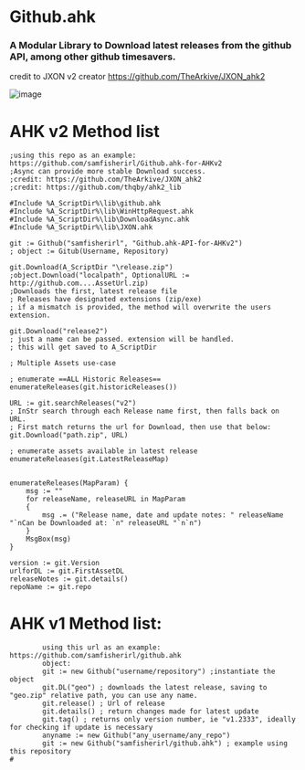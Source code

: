 <h1>Github.ahk</h1>
<h3>A Modular Library to Download latest releases from the github API, among other github timesavers. </h3>
<p class="has-line-data" data-line-start="1" data-line-end="2">
 
credit to JXON v2 creator https://github.com/TheArkive/JXON_ahk2

![image](https://github.com/samfisherirl/github.ahk/assets/98753696/536823be-20e6-43f2-a612-c780953e2bdf)

# AHK v2 Method list 

```autohotkey
;using this repo as an example: https://github.com/samfisherirl/Github.ahk-for-AHKv2
;Async can provide more stable Download success. 
;credit: https://github.com/TheArkive/JXON_ahk2
;credit: https://github.com/thqby/ahk2_lib

#Include %A_ScriptDir%\lib\github.ahk
#Include %A_ScriptDir%\lib\WinHttpRequest.ahk
#Include %A_ScriptDir%\lib\DownloadAsync.ahk
#Include %A_ScriptDir%\lib\JXON.ahk

git := Github("samfisherirl", "Github.ahk-API-for-AHKv2")
; object := Gitub(Username, Repository)

git.Download(A_ScriptDir "\release.zip")
;object.Download("localpath", OptionalURL := http://github.com....AssetUrl.zip)
;Downloads the first, latest release file
; Releases have designated extensions (zip/exe)
; if a mismatch is provided, the method will overwrite the users extension.

git.Download("release2")
; just a name can be passed. extension will be handled.
; this will get saved to A_ScriptDir

; Multiple Assets use-case

; enumerate ==ALL Historic Releases==
enumerateReleases(git.historicReleases())

URL := git.searchReleases("v2")
; InStr search through each Release name first, then falls back on URL.
; First match returns the url for Download, then use that below:
git.Download("path.zip", URL)

; enumerate assets available in latest release
enumerateReleases(git.LatestReleaseMap)


enumerateReleases(MapParam) {
    msg := ""
    for releaseName, releaseURL in MapParam
    {
        msg .= ("Release name, date and update notes: " releaseName "`nCan be Downloaded at: `n" releaseURL "`n`n")
    }
    MsgBox(msg)
}

version := git.Version
urlforDL := git.FirstAssetDL
releaseNotes := git.details()
repoName := git.repo

 ```

# AHK v1 Method list:
        
```autohotkey
        using this url as an example: https://github.com/samfisherirl/github.ahk
        object: 
        git := new Github("username/repository") ;instantiate the object
        git.DL("geo") ; downloads the latest release, saving to "geo.zip" relative path, you can use any name. 
        git.release() ; Url of release 
        git.details() ; return changes made for latest update
        git.tag() ; returns only version number, ie "v1.2333", ideally for checking if update is necessary
        anyname := new Github("any_username/any_repo") 
        git := new Github("samfisherirl/github.ahk") ; example using this repository
#
```
 
  
